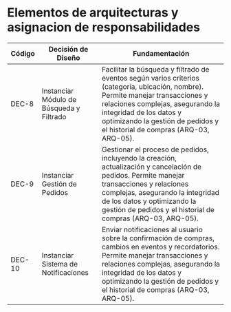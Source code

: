 # Elementos de arquitecturas y asignacion de responsabilidades

| Código | Decisión de Diseño               | Fundamentación                                                                                                                             |
|--------|----------------------------------|-------------------------------------------------------------------------------------------------------------------------------------------|
| DEC-8  | Instanciar Módulo de Búsqueda y Filtrado | Facilitar la búsqueda y filtrado de eventos según varios criterios (categoría, ubicación, nombre). Permite manejar transacciones y relaciones complejas, asegurando la integridad de los datos y optimizando la gestión de pedidos y el historial de compras (ARQ-03, ARQ-05). |
| DEC-9  | Instanciar Gestión de Pedidos    | Gestionar el proceso de pedidos, incluyendo la creación, actualización y cancelación de pedidos. Permite manejar transacciones y relaciones complejas, asegurando la integridad de los datos y optimizando la gestión de pedidos y el historial de compras (ARQ-03, ARQ-05). |
| DEC-10  | Instanciar Sistema de Notificaciones | Enviar notificaciones al usuario sobre la confirmación de compras, cambios en eventos y recordatorios. Permite manejar transacciones y relaciones complejas, asegurando la integridad de los datos y optimizando la gestión de pedidos y el historial de compras (ARQ-03, ARQ-05). |